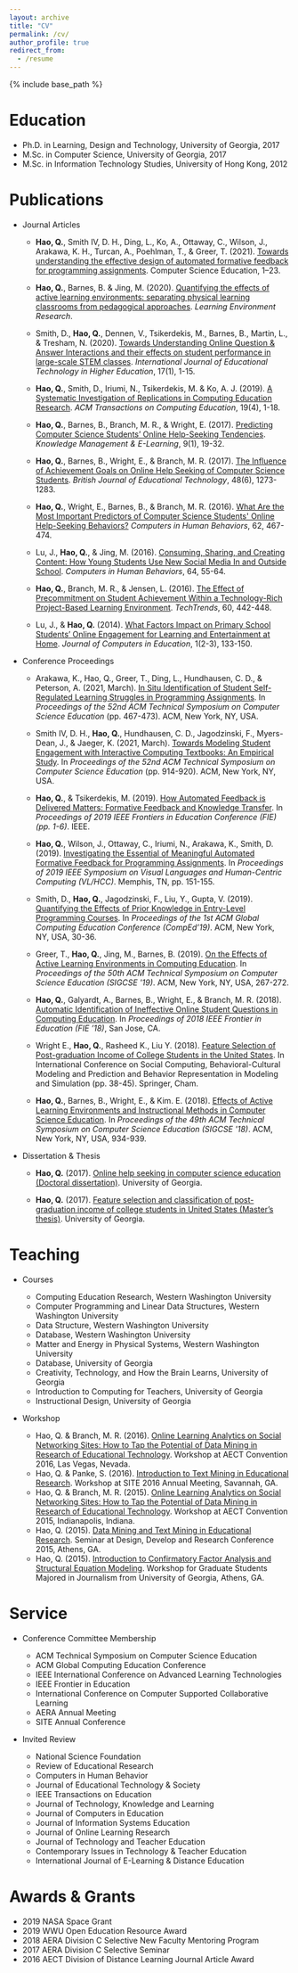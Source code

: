 ```yaml
---
layout: archive
title: "CV"
permalink: /cv/
author_profile: true
redirect_from:
  - /resume
---
```


{% include base_path %}

Education
======
* Ph.D. in Learning, Design and Technology, University of Georgia, 2017
* M.Sc. in Computer Science, University of Georgia, 2017
* M.Sc. in Information Technology Studies, University of Hong Kong, 2012

Publications
======
* Journal Articles
    * **Hao, Q.**, Smith IV, D. H., Ding, L., Ko, A., Ottaway, C., Wilson, J., Arakawa, K. H., Turcan, A., Poehlman, T., & Greer, T. (2021). [Towards understanding the effective design of automated formative feedback for programming assignments](http://qhao.info/downloads/csej-2021.pdf). Computer Science Education, 1–23.

   * **Hao, Q.**, Barnes, B. & Jing, M. (2020). [Quantifying the effects of active learning environments: separating physical learning classrooms from pedagogical approaches](http://qhao.info/downloads/LER-2020.pdf). *Learning Environment Research*.

   * Smith, D., **Hao, Q.**, Dennen, V., Tsikerdekis, M., Barnes, B., Martin, L., & Tresham, N. (2020). [Towards Understanding Online Question & Answer Interactions and their effects on student performance in large-scale STEM classes](https://educationaltechnologyjournal.springeropen.com/articles/10.1186/s41239-020-00200-7). *International Journal of Educational Technology in Higher Education*, 17(1), 1-15.

   * **Hao, Q.**, Smith, D., Iriumi, N., 	Tsikerdekis, M.	& Ko, A. J. (2019). [A Systematic Investigation of Replications in Computing Education Research](https://dl.acm.org/citation.cfm?id=3345328). *ACM Transactions on Computing Education*, 19(4), 1-18.

  * **Hao, Q.**, Barnes, B., Branch, M. R., & Wright, E. (2017). [Predicting Computer Science Students’ Online Help-Seeking Tendencies](http://qhao.info/downloads/KMEL-2017.pdf). *Knowledge Management & E-Learning*, 9(1), 19-32.

  * **Hao, Q.**, Barnes, B., Wright, E., & Branch, M. R. (2017). [The Influence of Achievement Goals on Online Help Seeking of Computer Science Students](http://qhao.info/downloads/bjet.pdf). *British Journal of Educational Technology*, 48(6), 1273-1283.

  * **Hao, Q.**, Wright, E., Barnes, B., & Branch, M. R. (2016). [What Are the Most Important Predictors of Computer Science Students' Online Help-Seeking Behaviors?](http://qhao.info/downloads/computers-in-human-behavior.pdf) *Computers in Human Behaviors*, 62, 467-474.

  * Lu, J., **Hao, Q.**, & Jing, M. (2016). [Consuming, Sharing, and Creating Content: How Young Students Use New Social Media In and Outside School](http://qhao.info/downloads/computers-in-human-behavior-2.pdf). *Computers in Human Behaviors*, 64, 55-64.

  * **Hao, Q.**, Branch, M. R., & Jensen, L. (2016). [The Effect of Precommitment on Student Achievement Within a Technology-Rich Project-Based Learning Environment](http://qhao.info/downloads/techtrends-2016.pdf). *TechTrends*, 60, 442-448.

  * Lu, J., & **Hao, Q.** (2014). [What Factors Impact on Primary School Students’ Online Engagement for Learning and Entertainment at Home](http://qhao.info/downloads/journal-of-computer-in-education.pdf). *Journal of Computers in Education*, 1(2-3), 133-150.

* Conference Proceedings

  * Arakawa, K., Hao, Q., Greer, T., Ding, L., Hundhausen, C. D., & Peterson, A. (2021, March). [In Situ Identification of Student Self-Regulated Learning Struggles in Programming Assignments](http://qhao.info/downloads/sigcse-2021-1.pdf). In *Proceedings of the 52nd ACM Technical Symposium on Computer Science Education* (pp. 467-473). ACM, New York, NY, USA.

  * Smith IV, D. H., **Hao, Q.**, Hundhausen, C. D., Jagodzinski, F., Myers-Dean, J., & Jaeger, K. (2021, March). [Towards Modeling Student Engagement with Interactive Computing Textbooks: An Empirical Study](http://qhao.info/downloads/sigcse-2021-2.pdf). In *Proceedings of the 52nd ACM Technical Symposium on Computer Science Education* (pp. 914-920). ACM, New York, NY, USA.

  *  **Hao, Q.**, & Tsikerdekis, M. (2019). [How Automated Feedback is Delivered Matters: Formative Feedback and Knowledge Transfer](http://qhao.info/downloads/fie-2019.pdf). In *Proceedings of 2019 IEEE Frontiers in Education Conference (FIE) (pp. 1-6)*. IEEE.

  *  **Hao, Q.**, Wilson, J., Ottaway, C., Iriumi, N., Arakawa, K., Smith, D. (2019). [Investigating the Essential of Meaningful Automated Formative Feedback for Programming Assignments](http://qhao.info/downloads/vlhcc-2019.pdf). In *Proceedings of 2019 IEEE Symposium on Visual Languages and Human-Centric Computing (VL/HCC)*.  Memphis, TN, pp. 151-155.

  * Smith, D., **Hao, Q.**, Jagodzinski, F., Liu, Y., Gupta, V. (2019). [Quantifying the Effects of Prior Knowledge in Entry-Level Programming Courses](http://qhao.info/downloads/comped-2019.pdf). In *Proceedings of the 1st ACM Global Computing Education Conference (CompEd’19)*. ACM, New York, NY, USA, 30-36.  

  * Greer, T., **Hao, Q.**, Jing, M., Barnes, B. (2019). [On the Effects of Active Learning Environments in Computing Education](http://qhao.info/downloads/sigcse-2019.pdf). In *Proceedings of the 50th ACM Technical Symposium on Computer Science Education (SIGCSE '19)*. ACM, New York, NY, USA, 267-272.

  * **Hao, Q.**, Galyardt, A., Barnes, B., Wright, E., & Branch, M. R. (2018). [Automatic Identification of Ineffective Online Student Questions in Computing Education](http://qhao.info/downloads/fie-2018.pdf). In *Proceedings of 2018 IEEE Frontier in Education (FIE ’18)*, San Jose, CA.

  * Wright E., **Hao, Q.**, Rasheed K., Liu Y. (2018). [Feature Selection of Post-graduation Income of College Students in the United States](http://qhao.info/downloads/sbp-brims-2018.pdf). In International Conference on Social Computing, Behavioral-Cultural Modeling and Prediction and Behavior Representation in Modeling and Simulation (pp. 38-45). Springer, Cham.

  * **Hao, Q.**, Barnes, B., Wright, E., & Kim. E. (2018). [Effects of Active Learning Environments and Instructional Methods in Computer Science Education](http://qhao.info/downloads/sigcse-2018.pdf). In *Proceedings of the 49th ACM Technical Symposium on Computer Science Education (SIGCSE '18)*. ACM, New York, NY, USA, 934-939.

* Dissertation & Thesis

  * **Hao, Q.** (2017). [Online help seeking in computer science education (Doctoral dissertation)](http://qhao.info/downloads/phd-ldt-uga.pdf). University of Georgia.

  * **Hao, Q.** (2017). [Feature selection and classification of post-graduation income of college students in United States (Master’s thesis)](http://qhao.info/downloads/ms-cs-uga.pdf). University of Georgia.

Teaching
======

* Courses
  * Computing Education Research, Western Washington University
  * Computer Programming and Linear Data Structures, Western Washington University
  * Data Structure, Western Washington University
  * Database, Western Washington University
  * Matter and Energy in Physical Systems, Western Washington University
  * Database, University of Georgia
  * Creativity, Technology, and How the Brain Learns, University of Georgia
  * Introduction to Computing for Teachers, University of Georgia
  * Instructional Design, University of Georgia

* Workshop
  * Hao, Q. & Branch, M. R. (2016). [Online Learning Analytics on Social Networking Sites: How to Tap the Potential of Data Mining in Research of Educational Technology](http://qhao.info/edutextmining/). Workshop at AECT Convention 2016, Las Vegas, Nevada.
  * Hao, Q. & Panke, S. (2016). [Introduction to Text Mining in Educational Research](http://qhao.info/edutextmining/). Workshop at SITE 2016 Annual Meeting, Savannah, GA.
  * Hao, Q. & Branch, M. R. (2015). [Online Learning Analytics on Social Networking Sites: How to Tap the Potential of Data Mining in Research of Educational Technology](http://qhao.info/edutextmining/). Workshop at AECT Convention 2015, Indianapolis, Indiana.
  * Hao, Q. (2015). [Data Mining and Text Mining in Educational Research](http://www.slideshare.net/qianghaoqiang/data-mining-and-text-mining-in-educational-research). Seminar at Design, Develop and Research Conference 2015, Athens, GA.
  * Hao, Q. (2015). [Introduction to Confirmatory Factor Analysis and Structural Equation Modeling](http://qhao.info/sem/). Workshop for Graduate Students Majored in Journalism from University of Georgia, Athens, GA.


Service
======

* Conference Committee Membership
  * ACM Technical Symposium on Computer Science Education
  * ACM Global Computing Education Conference
  * IEEE International Conference on Advanced Learning Technologies
  * IEEE Frontier in Education
  * International Conference on Computer Supported Collaborative Learning
  * AERA Annual Meeting
  * SITE Annual Conference

* Invited Review
  * National Science Foundation
  * Review of Educational Research
  * Computers in Human Behavior
  * Journal of Educational Technology & Society
  * IEEE Transactions on Education
  * Journal of Technology, Knowledge and Learning
  * Journal of Computers in Education
  * Journal of Information Systems Education
  * Journal of Online Learning Research
  * Journal of Technology and Teacher Education
  * Contemporary Issues in Technology & Teacher Education
  * International Journal of E-Learning & Distance Education

Awards & Grants
======

* 2019 NASA Space Grant
* 2019 WWU Open Education Resource Award
* 2018 AERA Division C Selective New Faculty Mentoring Program
* 2017 AERA Division C Selective Seminar
* 2016 AECT Division of Distance Learning Journal Article Award
